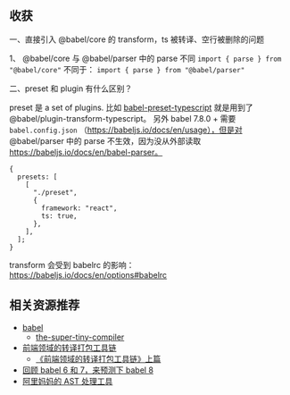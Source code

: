 ## 收获

一、直接引入 @babel/core 的 transform，ts 被转译、空行被删除的问题

1、 @babel/core 与 @babel/parser 中的 parse 不同
`import { parse } from "@babel/core"`
不同于：
`import { parse } from "@babel/parser"`

<!-- 2、如果直接引入 transform，则 -->

二、preset 和 plugin 有什么区别？

preset 是 a set of plugins.
比如 [babel-preset-typescript](https://github.com/babel/babel/blob/main/packages/babel-preset-typescript/src/index.js) 就是用到了 @babel/plugin-transform-typescript。
另外 babel 7.8.0 + 需要 `babel.config.json` （https://babeljs.io/docs/en/usage），但是对 @babel/parser 中的 parse 不生效，因为没从外部读取 https://babeljs.io/docs/en/babel-parser。

```
{
  presets: [
    [
      "./preset",
      {
        framework: "react",
        ts: true,
      },
    ],
  ];
}
```

transform 会受到 babelrc 的影响：https://babeljs.io/docs/en/options#babelrc

## 相关资源推荐

- [babel](https://babeljs.io/docs/en/)
  - [the-super-tiny-compiler](https://github.com/jamiebuilds/the-super-tiny-compiler/blob/master/the-super-tiny-compiler.js)
- [前端领域的转译打包工具链](https://deeplang.org/assets/files/transpilers-package-tools-in-frontend-by-xuguang.pdf)
  - [《前端领域的转译打包工具链》上篇](https://juejin.cn/post/6956602138201948196)
- [回顾 babel 6 和 7，来预测下 babel 8](https://juejin.cn/post/6956224866312060942)
- [阿里妈妈的 AST 处理工具](https://github.com/thx/gogocode)
